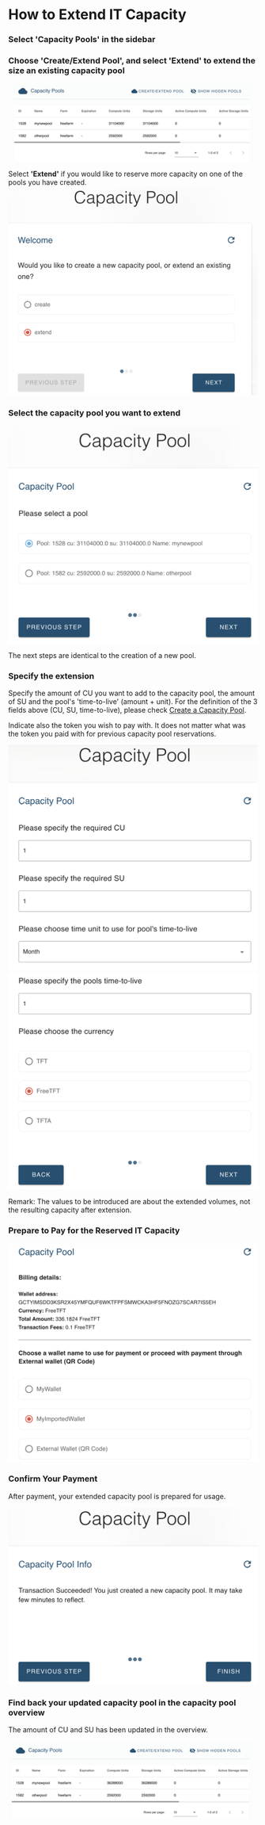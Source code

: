 # How to Extend IT Capacity

### Select 'Capacity Pools' in the sidebar

### Choose 'Create/Extend Pool', and select 'Extend' to extend the size an existing capacity pool

![](./img/3bot_capacity_extend_overview.png)

Select __'Extend'__ if you would like to reserve more capacity on one of the pools you have created.
![](./img/3bot_capacity_extend_select.png)

### Select the capacity pool you want to extend

![](./img/3bot_capacity_extend_select_pool.png)

The next steps are identical to the creation of a new pool. 

### Specify the extension

Specify the amount of CU you want to add to the capacity pool, the amount of SU and the pool's 'time-to-live' (amount + unit).
For the definition of the 3 fields above (CU, SU, time-to-live), please check [Create a Capacity Pool](./3bot_capacity_new.md). 

Indicate also the token you wish to pay with. It does not matter what was the token you paid with for previous capacity pool reservations. 

![](./img/3bot_capacity_extend_resource_1.png)
![](./img/3bot_capacity_extend_resource_2.png)

Remark: The values to be introduced are about the extended volumes, not the resulting capacity after extension. 

### Prepare to Pay for the Reserved IT Capacity

![](./img/3bot_capacity_extend_pay.png)

### Confirm Your Payment

After payment, your extended capacity pool is prepared for usage. 

![](./img/3bot_capacity_extend_success.png)

### Find back your updated capacity pool in the capacity pool overview

The amount of CU and SU has been updated in the overview. 

![](./img/3bot_capacity_extend_overview_updated.png)
